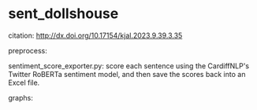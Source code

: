 # sent_dollshouse

citation:
http://dx.doi.org/10.17154/kjal.2023.9.39.3.35

preprocess:

sentiment_score_exporter.py:
score each sentence using the CardiffNLP's Twitter RoBERTa sentiment model, and then save the scores back into an Excel file.

graphs:
